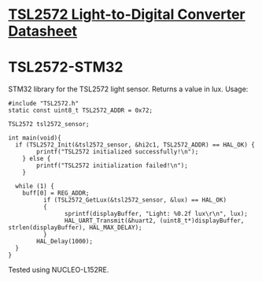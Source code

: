 # [TSL2572 Light-to-Digital Converter Datasheet](https://look.ams-osram.com/m/7501e2380e896801/original/TSL2572-DS000178.pdf)

# TSL2572-STM32
STM32 library for the TSL2572 light sensor. Returns a value in lux. Usage:

```
#include "TSL2572.h"
static const uint8_t TSL2572_ADDR = 0x72;

TSL2572 tsl2572_sensor;

int main(void){
  if (TSL2572_Init(&tsl2572_sensor, &hi2c1, TSL2572_ADDR) == HAL_OK) {
  		printf("TSL2572 initialized successfully!\n");
  	} else {
  		printf("TSL2572 initialization failed!\n");
  	}

  while (1) {
    buff[0] = REG_ADDR;
		  if (TSL2572_GetLux(&tsl2572_sensor, &lux) == HAL_OK)
		  {
		        sprintf(displayBuffer, "Light: %0.2f lux\r\n", lux);
		        HAL_UART_Transmit(&huart2, (uint8_t*)displayBuffer, strlen(displayBuffer), HAL_MAX_DELAY);
		  }
		HAL_Delay(1000);
  }
}
```
Tested using NUCLEO-L152RE.
